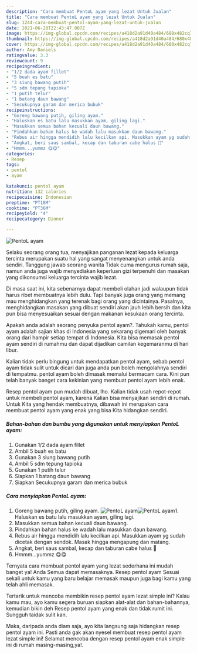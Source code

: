 ```yaml
---
description: "Cara membuat PentoL ayam yang lezat Untuk Jualan"
title: "Cara membuat PentoL ayam yang lezat Untuk Jualan"
slug: 1244-cara-membuat-pentol-ayam-yang-lezat-untuk-jualan
date: 2021-06-28T22:43:47.007Z
image: https://img-global.cpcdn.com/recipes/a418d2a91d40a484/680x482cq70/pentol-ayam-foto-resep-utama.jpg
thumbnail: https://img-global.cpcdn.com/recipes/a418d2a91d40a484/680x482cq70/pentol-ayam-foto-resep-utama.jpg
cover: https://img-global.cpcdn.com/recipes/a418d2a91d40a484/680x482cq70/pentol-ayam-foto-resep-utama.jpg
author: Amy Daniels
ratingvalue: 3.3
reviewcount: 9
recipeingredient:
- "1/2 dada ayam fillet"
- "5 buah es batu"
- "3 siung bawang putih"
- "5 sdm tepung tapioka"
- "1 putih telur"
- "1 batang daun bawang"
- "Secukupnya garam dan merica bubuk"
recipeinstructions:
- "Goreng bawang putih, giling ayam."
- "Haluskan es batu lalu masukkan ayam, giling lagi."
- "Masukkan semua bahan kecuali daun bawang."
- "Pindahkan bahan halus ke wadah lalu masukkan daun bawang."
- "Rebus air hingga mendidih lalu kecilkan api. Masukkan ayam yg sudah dicetak dengan sendok. Masak hingga mengapung dan matang."
- "Angkat, beri saus sambal, kecap dan taburan cabe halus 🤤"
- "Hmmm...yummz 😋😋"
categories:
- Resep
tags:
- pentol
- ayam

katakunci: pentol ayam 
nutrition: 132 calories
recipecuisine: Indonesian
preptime: "PT18M"
cooktime: "PT36M"
recipeyield: "4"
recipecategory: Dinner

---
```



![PentoL ayam](https://img-global.cpcdn.com/recipes/a418d2a91d40a484/680x482cq70/pentol-ayam-foto-resep-utama.jpg)

Selaku seorang orang tua, menyajikan panganan lezat kepada keluarga tercinta merupakan suatu hal yang sangat menyenangkan untuk anda sendiri. Tanggung jawab seorang  wanita Tidak cuma mengurus rumah saja, namun anda juga wajib menyediakan keperluan gizi terpenuhi dan masakan yang dikonsumsi keluarga tercinta wajib lezat.

Di masa  saat ini, kita sebenarnya dapat membeli olahan jadi walaupun tidak harus ribet membuatnya lebih dulu. Tapi banyak juga orang yang memang mau menghidangkan yang terenak bagi orang yang dicintainya. Pasalnya, menghidangkan masakan yang dibuat sendiri akan jauh lebih bersih dan kita pun bisa menyesuaikan sesuai dengan makanan kesukaan orang tercinta. 



Apakah anda adalah seorang penyuka pentol ayam?. Tahukah kamu, pentol ayam adalah sajian khas di Indonesia yang sekarang digemari oleh banyak orang dari hampir setiap tempat di Indonesia. Kita bisa memasak pentol ayam sendiri di rumahmu dan dapat dijadikan camilan kegemaranmu di hari libur.

Kalian tidak perlu bingung untuk mendapatkan pentol ayam, sebab pentol ayam tidak sulit untuk dicari dan juga anda pun boleh mengolahnya sendiri di tempatmu. pentol ayam boleh dimasak memalui bermacam cara. Kini pun telah banyak banget cara kekinian yang membuat pentol ayam lebih enak.

Resep pentol ayam pun mudah dibuat, lho. Kalian tidak usah repot-repot untuk membeli pentol ayam, karena Kalian bisa menyajikan sendiri di rumah. Untuk Kita yang hendak membuatnya, dibawah ini merupakan cara membuat pentol ayam yang enak yang bisa Kita hidangkan sendiri.

<!--inarticleads1-->

##### Bahan-bahan dan bumbu yang digunakan untuk menyiapkan PentoL ayam:

1. Gunakan 1/2 dada ayam fillet
1. Ambil 5 buah es batu
1. Gunakan 3 siung bawang putih
1. Ambil 5 sdm tepung tapioka
1. Gunakan 1 putih telur
1. Siapkan 1 batang daun bawang
1. Siapkan Secukupnya garam dan merica bubuk




<!--inarticleads2-->

##### Cara menyiapkan PentoL ayam:

1. Goreng bawang putih, giling ayam.
<img src="https://img-global.cpcdn.com/steps/5434f61d3c0f93e6/160x128cq70/pentol-ayam-langkah-memasak-1-foto.jpg" alt="PentoL ayam"><img src="https://img-global.cpcdn.com/steps/da5d7fbb3fd20631/160x128cq70/pentol-ayam-langkah-memasak-1-foto.jpg" alt="PentoL ayam">1. Haluskan es batu lalu masukkan ayam, giling lagi.
1. Masukkan semua bahan kecuali daun bawang.
1. Pindahkan bahan halus ke wadah lalu masukkan daun bawang.
1. Rebus air hingga mendidih lalu kecilkan api. Masukkan ayam yg sudah dicetak dengan sendok. Masak hingga mengapung dan matang.
1. Angkat, beri saus sambal, kecap dan taburan cabe halus 🤤
1. Hmmm...yummz 😋😋




Ternyata cara membuat pentol ayam yang lezat sederhana ini mudah banget ya! Anda Semua dapat memasaknya. Resep pentol ayam Sesuai sekali untuk kamu yang baru belajar memasak maupun juga bagi kamu yang telah ahli memasak.

Tertarik untuk mencoba membikin resep pentol ayam lezat simple ini? Kalau kamu mau, ayo kamu segera buruan siapkan alat-alat dan bahan-bahannya, kemudian bikin deh Resep pentol ayam yang enak dan tidak rumit ini. Sungguh taidak sulit kan. 

Maka, daripada anda diam saja, ayo kita langsung saja hidangkan resep pentol ayam ini. Pasti anda gak akan nyesel membuat resep pentol ayam lezat simple ini! Selamat mencoba dengan resep pentol ayam enak simple ini di rumah masing-masing,ya!.

